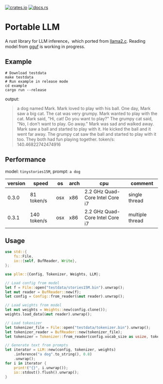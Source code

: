 [![crates.io](https://img.shields.io/crates/v/pllm.svg)](https://crates.io/crates/pllm)
[![docs.rs](https://docs.rs/pllm/badge.svg)](https://docs.rs/pllm)

# Portable LLM

A rust library for LLM inference，which ported from [llama2.c](https://github.com/karpathy/llama2.c.git). Reading model from [gguf](https://github.com/ggerganov/ggml/blob/master/docs/gguf.md) is working in progress.

## Example

```
# Download testdata
make testdata
# Run example in release mode
cd example
cargo run --release
```

output:
> a dog named Mark. Mark loved to play with his ball. One day, Mark saw a big cat. The cat was very grumpy. Mark wanted to play with the cat.
Mark said, "Hi, cat! Do you want to play?" The grumpy cat said, "No, I don't want to play. Go away." Mark was sad and walked away.
Mark saw a ball and started to play with it. He kicked the ball and it went far away. The grumpy cat saw the ball and started to play with it too. They both had fun playing together.
token/s: 140.46822742474916

## Performance

model: `tinystories15M`, prompt: `a dog`

|version|speed|os|arch|cpu|comment|
|--|--|--|--|--|--|
|0.3.0|81 token/s|osx|x86|2.2 GHz Quad-Core Intel Core i7|single thread|
|0.3.1|140 token/s|osx|x86|2.2 GHz Quad-Core Intel Core i7|multiple thread|

## Usage

```rust
use std::{
    fs::File,
    io::{self, BufReader, Write},
};

use pllm::{Config, Tokenizer, Weights, LLM};

// Load config from model
let f = File::open("testdata/stories15M.bin").unwrap();
let mut reader = BufReader::new(f);
let config = Config::from_reader(&mut reader).unwrap();

// Load weights from model
let mut weights = Weights::new(config.clone());
weights.load_data(&mut reader).unwrap();

// Load tokenizer
let tokenizer_file = File::open("testdata/tokenizer.bin").unwrap();
let tokenizer_reader = BufReader::new(tokenizer_file);
let tokenizer = Tokenizer::from_reader(config.vocab_size as usize, tokenizer_reader).unwrap();

// Generate text from prompts
let iterator = LLM::new(config, tokenizer, weights)
    .inference("a dog".to_string(), 0.8)
    .unwrap();
for i in iterator {
    print!("{}", i.unwrap());
    io::stdout().flush().unwrap();
}
```